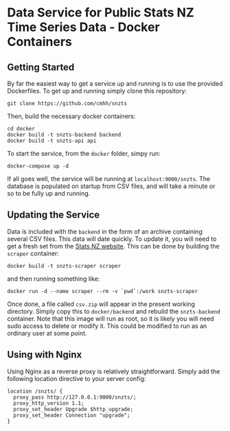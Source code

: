 # Data Service for Public Stats NZ Time Series Data - Docker Containers

## Getting Started

By far the easiest way to get a service up and running is to use the provided Dockerfiles.  To get up and running simply clone this repository:

```
git clone https://github.com/cmhh/snzts
```

Then, build the necessary docker containers:

```
cd docker
docker build -t snzts-backend backend
docker build -t snzts-api api
```

To start the service, from the `docker` folder, simpy run:

```
docker-compose up -d
```

If all goes well, the service will be running at `localhost:9000/snzts`.  The database is populated on startup from CSV files, and will take a minute or so to be fully up and running. 


## Updating the Service

Data is included with the `backend` in the form of an archive containing several CSV files.  This data will date quickly.  To update it, you will need to get a fresh set from the [Stats NZ website](https://www.stats.govt.nz/large-datasets/csv-files-for-download/).  This can be done by building the `scraper` container:

```
docker build -t snzts-scraper scraper
```

and then running something like:

```
docker run -d --name scraper --rm -v `pwd`:/work snzts-scraper
```

Once done, a file called `csv.zip` will appear in the present working directory.  Simply copy this to `docker/backend` and rebuild the `snzts-backend` container.  Note that this image will run as root, so it is likely you will need sudo access to delete or modify it.  This could be modified to run as an ordinary user at some point.

## Using with Nginx

Using Nginx as a reverse proxy is relatively straightforward.  Simply add the following location directive to your server config:

```
location /snzts/ {
  proxy_pass http://127.0.0.1:9000/snzts/;
  proxy_http_version 1.1;
  proxy_set_header Upgrade $http_upgrade;
  proxy_set_header Connection "upgrade";
}
```
